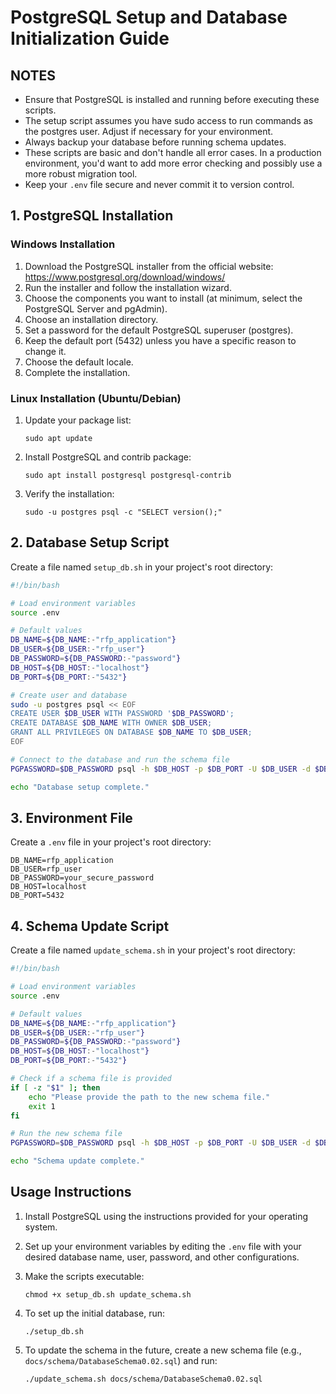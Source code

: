 # PostgreSQL Setup and Database Initialization Guide

## NOTES
- Ensure that PostgreSQL is installed and running before executing these scripts.
- The setup script assumes you have sudo access to run commands as the postgres user. Adjust if necessary for your environment.
- Always backup your database before running schema updates.
- These scripts are basic and don't handle all error cases. In a production environment, you'd want to add more error checking and possibly use a more robust migration tool.
- Keep your `.env` file secure and never commit it to version control.

## 1. PostgreSQL Installation

### Windows Installation

1. Download the PostgreSQL installer from the official website: https://www.postgresql.org/download/windows/
2. Run the installer and follow the installation wizard.
3. Choose the components you want to install (at minimum, select the PostgreSQL Server and pgAdmin).
4. Choose an installation directory.
5. Set a password for the default PostgreSQL superuser (postgres).
6. Keep the default port (5432) unless you have a specific reason to change it.
7. Choose the default locale.
8. Complete the installation.

### Linux Installation (Ubuntu/Debian)

1. Update your package list:
   ```
   sudo apt update
   ```
2. Install PostgreSQL and contrib package:
   ```
   sudo apt install postgresql postgresql-contrib
   ```
3. Verify the installation:
   ```
   sudo -u postgres psql -c "SELECT version();"
   ```

## 2. Database Setup Script

Create a file named `setup_db.sh` in your project's root directory:

```bash
#!/bin/bash

# Load environment variables
source .env

# Default values
DB_NAME=${DB_NAME:-"rfp_application"}
DB_USER=${DB_USER:-"rfp_user"}
DB_PASSWORD=${DB_PASSWORD:-"password"}
DB_HOST=${DB_HOST:-"localhost"}
DB_PORT=${DB_PORT:-"5432"}

# Create user and database
sudo -u postgres psql << EOF
CREATE USER $DB_USER WITH PASSWORD '$DB_PASSWORD';
CREATE DATABASE $DB_NAME WITH OWNER $DB_USER;
GRANT ALL PRIVILEGES ON DATABASE $DB_NAME TO $DB_USER;
EOF

# Connect to the database and run the schema file
PGPASSWORD=$DB_PASSWORD psql -h $DB_HOST -p $DB_PORT -U $DB_USER -d $DB_NAME -f docs/schema/DatabaseSchema0.01.sql

echo "Database setup complete."
```

## 3. Environment File

Create a `.env` file in your project's root directory:

```
DB_NAME=rfp_application
DB_USER=rfp_user
DB_PASSWORD=your_secure_password
DB_HOST=localhost
DB_PORT=5432
```

## 4. Schema Update Script

Create a file named `update_schema.sh` in your project's root directory:

```bash
#!/bin/bash

# Load environment variables
source .env

# Default values
DB_NAME=${DB_NAME:-"rfp_application"}
DB_USER=${DB_USER:-"rfp_user"}
DB_PASSWORD=${DB_PASSWORD:-"password"}
DB_HOST=${DB_HOST:-"localhost"}
DB_PORT=${DB_PORT:-"5432"}

# Check if a schema file is provided
if [ -z "$1" ]; then
    echo "Please provide the path to the new schema file."
    exit 1
fi

# Run the new schema file
PGPASSWORD=$DB_PASSWORD psql -h $DB_HOST -p $DB_PORT -U $DB_USER -d $DB_NAME -f $1

echo "Schema update complete."
```

## Usage Instructions

1. Install PostgreSQL using the instructions provided for your operating system.

2. Set up your environment variables by editing the `.env` file with your desired database name, user, password, and other configurations.

3. Make the scripts executable:
   ```
   chmod +x setup_db.sh update_schema.sh
   ```

4. To set up the initial database, run:
   ```
   ./setup_db.sh
   ```

5. To update the schema in the future, create a new schema file (e.g., `docs/schema/DatabaseSchema0.02.sql`) and run:
   ```
   ./update_schema.sh docs/schema/DatabaseSchema0.02.sql
   ```

